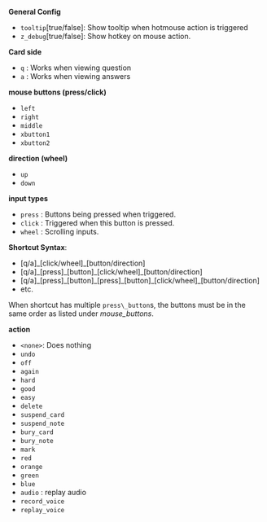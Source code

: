 **General Config**

- `tooltip`[true/false]: Show tooltip when hotmouse action is triggered
- `z_debug`[true/false]: Show hotkey on mouse action.

**Card side**

- `q` : Works when viewing question
- `a` : Works when viewing answers

**mouse buttons (press/click)**

- `left`
- `right`
- `middle`
- `xbutton1`
- `xbutton2`

**direction (wheel)**

- `up`
- `down`

**input types**

- `press` : Buttons being pressed when triggered.
- `click` : Triggered when this button is pressed.
- `wheel` : Scrolling inputs.

**Shortcut Syntax**:

- \[q/a\]\_\[click/wheel\]\_\[button/direction\]
- \[q/a\]\_\[press\]\_\[button\]\_\[click/wheel\]\_\[button/direction\]
- \[q/a\]_\[press\]\_\[button\]\_\[press\]\_\[button\]\_\[click/wheel\]\_\[button/direction\]
- etc.

When shortcut has multiple `press\_button`s, the buttons must be in the same order as listed under *mouse_buttons*.


**action**

- `<none>`: Does nothing
- `undo` 
- `off`
- `again`
- `hard`
- `good`
- `easy`
- `delete`
- `suspend_card`
- `suspend_note`
- `bury_card`
- `bury_note`
- `mark`
- `red`
- `orange`
- `green`
- `blue`
- `audio` : replay audio
- `record_voice`
- `replay_voice`
